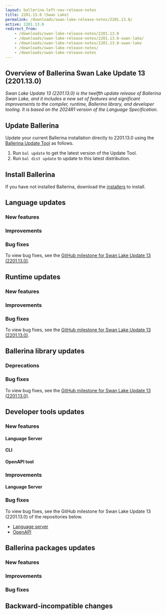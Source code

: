 ```yaml
---
layout: ballerina-left-nav-release-notes
title: 2201.13.0 (Swan Lake) 
permalink: /downloads/swan-lake-release-notes/2201.13.0/
active: 2201.13.0
redirect_from: 
    - /downloads/swan-lake-release-notes/2201.13.0
    - /downloads/swan-lake-release-notes/2201.13.0-swan-lake/
    - /downloads/swan-lake-release-notes/2201.13.0-swan-lake
    - /downloads/swan-lake-release-notes/
    - /downloads/swan-lake-release-notes
---
```


## Overview of Ballerina Swan Lake Update 13 (2201.13.0)

<em> Swan Lake Update 13 (2201.13.0) is the twelfth update release of Ballerina Swan Lake, and it includes a new set of features and significant improvements to the compiler, runtime, Ballerina library, and developer tooling. It is based on the 2024R1 version of the Language Specification.</em> 

## Update Ballerina

Update your current Ballerina installation directly to 2201.13.0 using the [Ballerina Update Tool](/learn/update-tool/) as follows.

1. Run `bal update` to get the latest version of the Update Tool.
2. Run `bal dist update` to update to this latest distribution.

## Install Ballerina

If you have not installed Ballerina, download the [installers](/downloads/#swanlake) to install.

## Language updates

### New features

### Improvements

### Bug fixes

To view bug fixes, see the [GitHub milestone for Swan Lake Update 13 (2201.13.0)](https://github.com/ballerina-platform/ballerina-lang/issues?q=is%3Aissue+label%3ATeam%2FCompilerFE+milestone%3A2201.13.0+is%3Aclosed+label%3AType%2FBug).

## Runtime updates

### New features

### Improvements

### Bug fixes

To view bug fixes, see the [GitHub milestone for Swan Lake Update 13 (2201.13.0)](https://github.com/ballerina-platform/ballerina-lang/issues?q=is%3Aissue+milestone%3A2201.13.0+label%3ATeam%2FjBallerina+label%3AType%2FBug+is%3Aclosed).

## Ballerina library updates

### Deprecations

### Bug fixes

To view bug fixes, see the [GitHub milestone for Swan Lake Update 13 (2201.13.0)](https://github.com/ballerina-platform/ballerina-standard-library/issues?q=is%3Aclosed+is%3Aissue+milestone%3A%222201.13.0%22+label%3AType%2FBug).

## Developer tools updates

### New features

#### Language Server

#### CLI

#### OpenAPI tool

### Improvements

#### Language Server

### Bug fixes

To view bug fixes, see the GitHub milestone for Swan Lake Update 13 (2201.13.0) of the repositories below.

- [Language server](https://github.com/ballerina-platform/ballerina-lang/issues?q=is%3Aissue+label%3ATeam%2FLanguageServer+milestone%3A2201.13.0+is%3Aclosed+label%3AType%2FBug+)
- [OpenAPI](https://github.com/ballerina-platform/openapi-tools/issues?q=is%3Aissue+label%3AType%2FBug+milestone%3A%22Swan+Lake+2201.13.0%22+is%3Aclosed)

## Ballerina packages updates

### New features

### Improvements

### Bug fixes

## Backward-incompatible changes